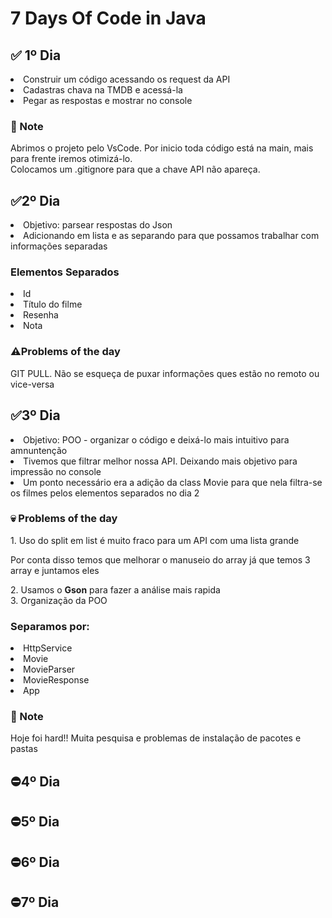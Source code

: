 ﻿# 7 Days Of Code in Java
<h2> ✅ 1º Dia</h2>
<li>Construir um código acessando os request da API</li>
<li>Cadastras chava na TMDB e acessá-la</li>
<li>Pegar as respostas e mostrar no console</li>
<h3>📌 Note</h3>
Abrimos o projeto pelo VsCode. Por inicio toda código está na main, mais para frente iremos otimizá-lo.</br>
Colocamos um .gitignore para que a chave API não apareça.

<h2>✅2º Dia</h2>
<li>Objetivo: parsear respostas do Json</li>
<li>Adicionando em lista e as separando para que possamos trabalhar com informações separadas</li>
<h3>Elementos Separados</h3>
<li>Id</li>
<li>Título do filme</li>
<li>Resenha</li>
<li>Nota</li>
<h3>⚠️Problems of the day</h3>
GIT PULL. Não se esqueça de puxar informações ques estão no remoto ou vice-versa


<h2>✅3º Dia</h2>
<li>Objetivo: POO - organizar o código e deixá-lo mais intuitivo para amnuntenção</li>
<li>Tivemos que filtrar melhor nossa API. Deixando mais objetivo para impressão no console</li>
<li>Um ponto necessário era a adição da class Movie para que nela filtra-se os filmes pelos elementos separados no dia 2</li>

<h3>💀 Problems of the day</h3>
1. Uso do split em list é muito fraco para um API com uma lista grande
<p> Por conta disso temos que melhorar o manuseio do array já que temos 3 array e juntamos eles</p>
2. Usamos o <strong>Gson</strong> para fazer a análise mais rapida</br>
3. Organização da POO
<h3>Separamos por:</h3>
<li>HttpService</li>
<li>Movie</li>
<li>MovieParser</li>
<li>MovieResponse</li>
<li>App</li>

<h3>📌 Note</h3>
<p>Hoje foi hard!! Muita pesquisa e problemas de instalação de pacotes e pastas</p>

<h2>⛔4º Dia</h2>
<h2>⛔5º Dia</h2>
<h2>⛔6º Dia</h2>
<h2>⛔7º Dia</h2>
